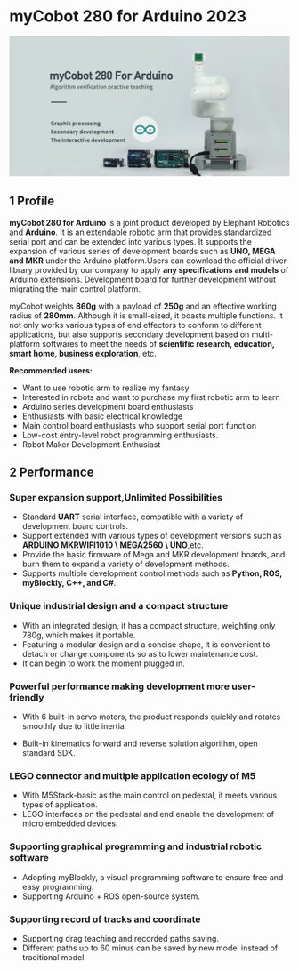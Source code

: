 # myCobot 280 for Arduino 2023

![main](../../resourse/2-serialproduct/2.1-280/Arduino/280arduino.png) 

## 1 Profile

**myCobot 280 for Arduino** is a joint product developed by Elephant Robotics and **Arduino**. It is an extendable robotic arm that provides standardized serial port and can be extended into various types. It supports the expansion of various series of development boards such as **UNO, MEGA and MKR** under the Arduino platform.Users can download the official driver library provided by our company to apply **any specifications and models** of Arduino extensions. Development board for further development without migrating the main control platform.

myCobot weights **860g** with a payload of **250g** and an effective working radius of **280mm**. Although it is small-sized, it boasts multiple functions. It not only works various types of end effectors to conform to different applications, but also supports secondary development based on multi-platform softwares to meet the needs of **scientific research, education, smart home, business exploration**, etc.

**Recommended users:** 

- Want to use robotic arm to realize my fantasy
- Interested in robots and want to purchase my first robotic arm to learn
- Arduino series development board enthusiasts
- Enthusiasts with basic electrical knowledge
- Main control board enthusiasts who support serial port function
- Low-cost entry-level robot programming enthusiasts.
- Robot Maker Development Enthusiast

## 2 Performance

### Super expansion support,Unlimited Possibilities

- Standard **UART** serial interface, compatible with a variety of development board controls.
- Support extended with various types of development versions such as **ARDUINO MKRWIFI1010 \ MEGA2560 \ UNO**,etc.
- Provide the basic firmware of Mega and MKR development boards, and burn them to expand a variety of development methods.
- Supports multiple development control methods such as **Python, ROS, myBlockly, C++, and C#**.

### Unique industrial design and a compact structure

-   With an integrated design, it has a compact structure, weighting only 780g, which makes it portable.
-   Featuring a modular design and a concise shape, it is convenient to detach or change components so as to lower maintenance cost.
-   It can begin to work the moment plugged in.

### Powerful performance making development more user-friendly

- With 6 built-in servo motors, the product responds quickly and rotates smoothly due to little inertia

- Built-in kinematics forward and reverse solution algorithm, open standard SDK.

### LEGO connector and multiple application ecology of M5

-   With M5Stack-basic as the main control on pedestal, it meets various types of application.
-   LEGO interfaces on the pedestal and end enable the development of micro embedded devices.

### Supporting graphical programming and industrial robotic software

-   Adopting myBlockly, a visual programming software to ensure free and easy programming.
-   Supporting Arduino + ROS open-source system.

### Supporting record of tracks and coordinate

- Supporting drag teaching and recorded paths saving.
- Different paths up to 60 minus can be saved by new model instead of traditional model. 

 